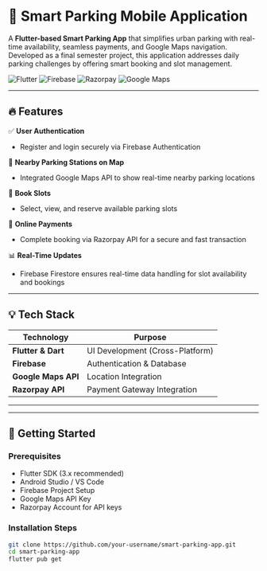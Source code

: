 # 🚗 Smart Parking Mobile Application

A **Flutter-based Smart Parking App** that simplifies urban parking with real-time availability, seamless payments, and Google Maps navigation. Developed as a final semester project, this application addresses daily parking challenges by offering smart booking and slot management.

![Flutter](https://img.shields.io/badge/Flutter-3.x-blue) 
![Firebase](https://img.shields.io/badge/Firebase-Backend-yellow) 
![Razorpay](https://img.shields.io/badge/Payments-Razorpay-informational)
![Google Maps](https://img.shields.io/badge/Maps-Google%20Maps-lightgrey)

---

## 🔥 Features

✅ **User Authentication**  
- Register and login securely via Firebase Authentication

📍 **Nearby Parking Stations on Map**  
- Integrated Google Maps API to show real-time nearby parking locations

📅 **Book Slots**  
- Select, view, and reserve available parking slots

💸 **Online Payments**  
- Complete booking via Razorpay API for a secure and fast transaction

📊 **Real-Time Updates**  
- Firebase Firestore ensures real-time data handling for slot availability and bookings

---

## 💡 Tech Stack

| Technology        | Purpose                          |
|-------------------|----------------------------------|
| **Flutter & Dart**| UI Development (Cross-Platform)  |
| **Firebase**      | Authentication & Database        |
| **Google Maps API**| Location Integration            |
| **Razorpay API**  | Payment Gateway Integration      |

---



---

## 🚀 Getting Started

### Prerequisites
- Flutter SDK (3.x recommended)
- Android Studio / VS Code
- Firebase Project Setup
- Google Maps API Key
- Razorpay Account for API keys

### Installation Steps

```bash
git clone https://github.com/your-username/smart-parking-app.git
cd smart-parking-app
flutter pub get

